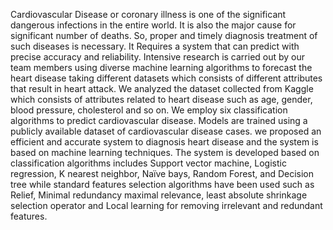 Cardiovascular Disease or coronary illness is one of the significant dangerous infections in the 
entire world. It is also the major cause for significant number of deaths. So, proper and timely diagnosis 
treatment of such diseases is necessary. It Requires a system that can predict with precise accuracy and 
reliability. Intensive research is carried out by our team members using diverse machine learning 
algorithms to forecast the heart disease taking different datasets which consists of different attributes that 
result in heart attack. We analyzed the dataset collected from Kaggle which consists of attributes related 
to heart disease such as age, gender, blood pressure, cholesterol and so on. 
 We employ six classification algorithms to predict cardiovascular disease. Models are trained 
using a publicly available dataset of cardiovascular disease cases. we proposed an efficient and accurate 
system to diagnosis heart disease and the system is based on machine learning techniques. The system is 
developed based on classification algorithms includes Support vector machine, Logistic regression, K
nearest neighbor, Naïve bays, Random Forest, and Decision tree while standard features selection 
algorithms have been used such as Relief, Minimal redundancy maximal relevance, least absolute 
shrinkage selection operator and Local learning for removing irrelevant and redundant features. 
